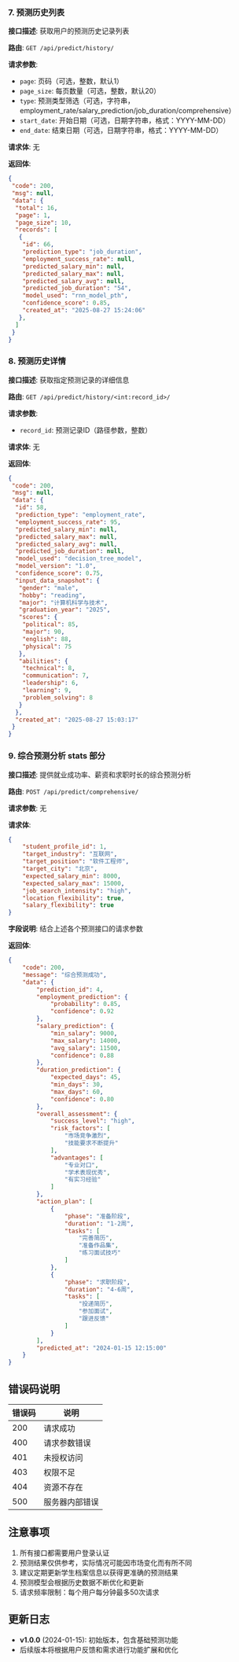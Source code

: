 ### 7. 预测历史列表

**接口描述**: 获取用户的预测历史记录列表

**路由**: `GET /api/predict/history/`

**请求参数**:

- `page`: 页码（可选，整数，默认1）
- `page_size`: 每页数量（可选，整数，默认20）
- `type`: 预测类型筛选（可选，字符串，employment_rate/salary_prediction/job_duration/comprehensive）
- `start_date`: 开始日期（可选，日期字符串，格式：YYYY-MM-DD）
- `end_date`: 结束日期（可选，日期字符串，格式：YYYY-MM-DD）

**请求体**: 无

**返回体**:

```json
{
 "code": 200,
 "msg": null,
 "data": {
  "total": 16,
  "page": 1,
  "page_size": 10,
  "records": [
   {
    "id": 66,
    "prediction_type": "job_duration",
    "employment_success_rate": null,
    "predicted_salary_min": null,
    "predicted_salary_max": null,
    "predicted_salary_avg": null,
    "predicted_job_duration": "54",
    "model_used": "rnn_model_pth",
    "confidence_score": 0.85,
    "created_at": "2025-08-27 15:24:06"
   },
  ]
 }
}
```

### 8. 预测历史详情

**接口描述**: 获取指定预测记录的详细信息

**路由**: `GET /api/predict/history/<int:record_id>/`

**请求参数**:

- `record_id`: 预测记录ID（路径参数，整数）

**请求体**: 无

**返回体**:

```json
{
 "code": 200,
 "msg": null,
 "data": {
  "id": 58,
  "prediction_type": "employment_rate",
  "employment_success_rate": 95,
  "predicted_salary_min": null,
  "predicted_salary_max": null,
  "predicted_salary_avg": null,
  "predicted_job_duration": null,
  "model_used": "decision_tree_model",
  "model_version": "1.0",
  "confidence_score": 0.75,
  "input_data_snapshot": {
   "gender": "male",
   "hobby": "reading",
   "major": "计算机科学与技术",
   "graduation_year": "2025",
   "scores": {
    "political": 85,
    "major": 90,
    "english": 88,
    "physical": 75
   },
   "abilities": {
    "technical": 8,
    "communication": 7,
    "leadership": 6,
    "learning": 9,
    "problem_solving": 8
   }
  },
  "created_at": "2025-08-27 15:03:17"
 }
}
```

### 9. 综合预测分析 stats 部分

**接口描述**: 提供就业成功率、薪资和求职时长的综合预测分析

**路由**: `POST /api/predict/comprehensive/`

**请求参数**: 无

**请求体**:

```json
{
    "student_profile_id": 1,
    "target_industry": "互联网",
    "target_position": "软件工程师",
    "target_city": "北京",
    "expected_salary_min": 8000,
    "expected_salary_max": 15000,
    "job_search_intensity": "high",
    "location_flexibility": true,
    "salary_flexibility": true
}
```

**字段说明**: 结合上述各个预测接口的请求参数

**返回体**:

```json
{
    "code": 200,
    "message": "综合预测成功",
    "data": {
        "prediction_id": 4,
        "employment_prediction": {
            "probability": 0.85,
            "confidence": 0.92
        },
        "salary_prediction": {
            "min_salary": 9000,
            "max_salary": 14000,
            "avg_salary": 11500,
            "confidence": 0.88
        },
        "duration_prediction": {
            "expected_days": 45,
            "min_days": 30,
            "max_days": 60,
            "confidence": 0.80
        },
        "overall_assessment": {
            "success_level": "high",
            "risk_factors": [
                "市场竞争激烈",
                "技能要求不断提升"
            ],
            "advantages": [
                "专业对口",
                "学术表现优秀",
                "有实习经验"
            ]
        },
        "action_plan": [
            {
                "phase": "准备阶段",
                "duration": "1-2周",
                "tasks": [
                    "完善简历",
                    "准备作品集",
                    "练习面试技巧"
                ]
            },
            {
                "phase": "求职阶段",
                "duration": "4-6周",
                "tasks": [
                    "投递简历",
                    "参加面试",
                    "跟进反馈"
                ]
            }
        ],
        "predicted_at": "2024-01-15 12:15:00"
    }
}
```

## 错误码说明

| 错误码 | 说明 |
|--------|------|
| 200 | 请求成功 |
| 400 | 请求参数错误 |
| 401 | 未授权访问 |
| 403 | 权限不足 |
| 404 | 资源不存在 |
| 500 | 服务器内部错误 |

## 注意事项

1. 所有接口都需要用户登录认证
2. 预测结果仅供参考，实际情况可能因市场变化而有所不同
3. 建议定期更新学生档案信息以获得更准确的预测结果
4. 预测模型会根据历史数据不断优化和更新
5. 请求频率限制：每个用户每分钟最多50次请求

## 更新日志

- **v1.0.0** (2024-01-15): 初始版本，包含基础预测功能
- 后续版本将根据用户反馈和需求进行功能扩展和优化
